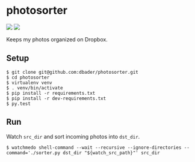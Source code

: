 photosorter
===========

![](https://api.travis-ci.org/dbader/photosorter.png) ![](https://coveralls.io/repos/dbader/photosorter/badge.png)


Keeps my photos organized on Dropbox.

## Setup
    $ git clone git@github.com:dbader/photosorter.git
    $ cd photosorter
    $ virtualenv venv
    $ . venv/bin/activate
    $ pip install -r requirements.txt
    $ pip install -r dev-requirements.txt
    $ py.test

## Run

Watch `src_dir` and sort incoming photos into `dst_dir`.

    $ watchmedo shell-command --wait --recursive --ignore-directories --command='./sorter.py dst_dir "${watch_src_path}"' src_dir
